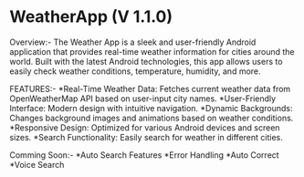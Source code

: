 # WeatherApp (V 1.1.0)

Overview:-
The Weather App is a sleek and user-friendly Android application
that provides real-time weather information for cities around the world.
Built with the latest Android technologies,
this app allows users to easily check weather conditions, temperature, humidity, and more.



FEATURES:-
*Real-Time Weather Data: Fetches current weather data from OpenWeatherMap API based on user-input city names.
*User-Friendly Interface: Modern design with intuitive navigation.
*Dynamic Backgrounds: Changes background images and animations based on weather conditions.
*Responsive Design: Optimized for various Android devices and screen sizes.
*Search Functionality: Easily search for weather in different cities.


Comming Soon:-
*Auto Search Features
*Error Handling
*Auto Correct
*Voice Search
